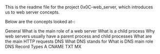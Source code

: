 This is the readme file for the project 0x0C-web_server, which introduces us to web server concepts.

Below are the concepts looked at-:

General
What is the main role of a web server
What is a child process
Why web servers usually have a parent process and child processes
What are the main HTTP requests
DNS
What DNS stands for
What is DNS main role
DNS Record Types
A
CNAME
TXT
MX
